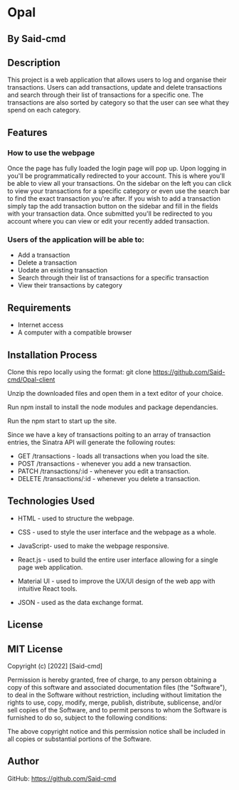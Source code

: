 # Opal
## By Said-cmd
## Description

This project is a web application that allows users to log and organise their transactions. Users can add transactions, update and delete transactions and search through their list of transactions for a specific one. The transactions are also sorted by category so that the user can see what they spend on each category.

## Features

### How to use the webpage 

Once the page has fully loaded the login page will pop up. Upon logging in you'll be programmatically redirected to your account. This is where you'll be able to view all your transactions. On the sidebar on the left you can click to view your transactions for a specific category or even use the search bar to find the exact transaction you're after. If you wish to add a transaction simply tap the add transaction button on the sidebar and fill in the fields with your transaction data. Once submitted you'll be redirected to you account where you can view or edit your recently added transaction.

### Users of the application will be able to:

* Add a transaction
* Delete a transaction
* Uodate an existing transaction
* Search through their list of transactions for a specific transaction
* View their transactions by category

## Requirements

* Internet access
* A computer with a compatible browser 

## Installation Process

Clone this repo locally using the format: git clone https://github.com/Said-cmd/Opal-client

Unzip the downloaded files and open them in a text editor of your choice.

Run npm install to install the node modules and package dependancies.

Run the npm start to start up the site. 

Since we have a key of transactions poiting to an array of transaction entries, the Sinatra API will generate the following routes:

* GET /transactions - loads all transactions when you load the site.
* POST /transactions - whenever you add a new transaction.
* PATCH /transactions/:id - whenever you edit a transaction.
* DELETE /transactions/:id - whenever you delete a transaction.

## Technologies Used

* HTML - used to structure the webpage.

* CSS - used to style the user interface and the webpage as a whole.

* JavaScript- used to make the webpage responsive.

* React.js - used to build the entire user interface allowing for a single page web application.

* Material UI - used to improve the UX/UI design of the web app with intuitive React tools.

* JSON - used as the data exchange format.

## License

## MIT License

Copyright (c) [2022] [Said-cmd]

Permission is hereby granted, free of charge, to any person obtaining a copy of this software and associated documentation files (the "Software"), to deal in the Software without restriction, including without limitation the rights to use, copy, modify, merge, publish, distribute, sublicense, and/or sell copies of the Software, and to permit persons to whom the Software is furnished to do so, subject to the following conditions:

The above copyright notice and this permission notice shall be included in all copies or substantial portions of the Software.

## Author

GitHub: https://github.com/Said-cmd
